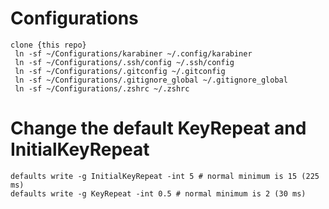 # Configurations

```
clone {this repo}
 ln -sf ~/Configurations/karabiner ~/.config/karabiner
 ln -sf ~/Configurations/.ssh/config ~/.ssh/config
 ln -sf ~/Configurations/.gitconfig ~/.gitconfig
 ln -sf ~/Configurations/.gitignore_global ~/.gitignore_global
 ln -sf ~/Configurations/.zshrc ~/.zshrc
```

# Change the default KeyRepeat and InitialKeyRepeat
```
defaults write -g InitialKeyRepeat -int 5 # normal minimum is 15 (225 ms)
defaults write -g KeyRepeat -int 0.5 # normal minimum is 2 (30 ms)
```

